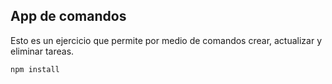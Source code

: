 ## App de comandos

Esto es un ejercicio que permite por medio de comandos
crear, actualizar y eliminar tareas.

```
npm install

```